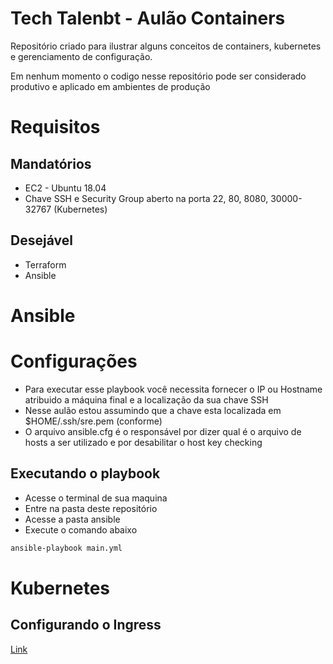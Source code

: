 # Tech Talenbt - Aulão Containers
Repositório criado para ilustrar alguns conceitos de containers, kubernetes e gerenciamento de configuração.

Em nenhum momento o codigo nesse repositório pode ser considerado produtivo e aplicado em ambientes de produção
# Requisitos

## Mandatórios
- EC2 - Ubuntu 18.04
- Chave SSH e Security Group aberto na porta 22, 80, 8080, 30000-32767 (Kubernetes)

## Desejável
- Terraform
- Ansible


# Ansible

# Configurações

- Para executar esse playbook você necessita fornecer o IP ou Hostname atribuido a máquina final e a localização da sua chave SSH
- Nesse aulão estou assumindo que a chave esta localizada em $HOME/.ssh/sre.pem (conforme)
- O arquivo ansible.cfg é o responsável por dizer qual é o arquivo de hosts a ser utilizado e por desabilitar o host key checking
## Executando o playbook
- Acesse o terminal de sua maquina
- Entre na pasta deste repositório
- Acesse a pasta ansible
- Execute o comando abaixo
```bash
ansible-playbook main.yml
```

# Kubernetes

## Configurando o Ingress

[Link](https://kubernetes.io/docs/tasks/access-application-cluster/ingress-minikube/)